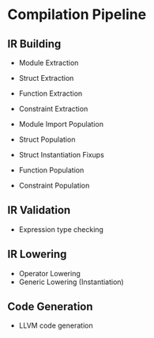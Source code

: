 # Compilation Pipeline

## IR Building
- Module Extraction
- Struct Extraction
- Function Extraction
- Constraint Extraction

- Module Import Population
- Struct Population
- Struct Instantiation Fixups
- Function Population
- Constraint Population

## IR Validation
- Expression type checking

## IR Lowering
- Operator Lowering
- Generic Lowering (Instantiation)

## Code Generation
- LLVM code generation